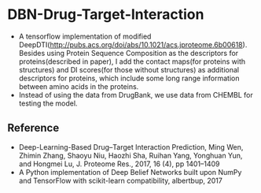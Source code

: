 # DBN-Drug-Target-Interaction
- A tensorflow implementation of modified DeepDTI(http://pubs.acs.org/doi/abs/10.1021/acs.jproteome.6b00618). Besides using Protein Sequence Composition as the descriptors for proteins(described in paper), I add the contact maps(for proteins with structures) and DI scores(for those without structures) as additional descriptors for proteins, which include some long range information  between amino acids in the proteins.
- Instead of using the data from DrugBank, we use data from CHEMBL for testing the model.
## Reference
- Deep-Learning-Based Drug–Target Interaction Prediction, Ming Wen, Zhimin Zhang, Shaoyu Niu, Haozhi Sha, Ruihan Yang, Yonghuan Yun, and Hongmei Lu, J. Proteome Res., 2017, 16 (4), pp 1401–1409
- A Python implementation of Deep Belief Networks built upon NumPy and TensorFlow with scikit-learn compatibility, albertbup, 2017
